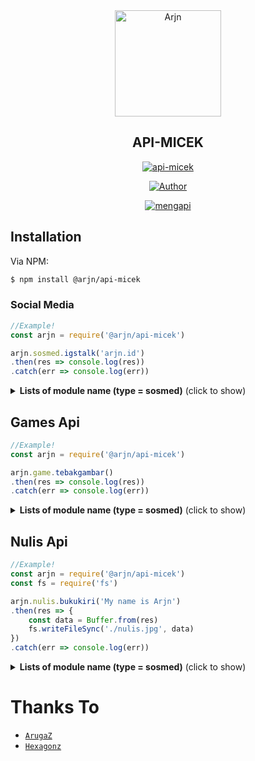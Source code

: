<div align="center">
<img src="https://avatars1.githubusercontent.com/u/63069639?v=4" alt="Arjn" width="170" />

## API-MICEK

</div>

<p align="center">
<a href="##"><img title="api-micek" src="https://img.shields.io/static/v1?label=package&message=api-micek&color=red"></a>
</p>
<p align="center">
  <a href="https://github.com/plengeh69"><img title="Author" src="https://img.shields.io/badge/Author-Arjn-red.svg?style=for-the-badge&logo=github" /></a>
</p>
<p align="center">
<a href="#"><img title="mengapi" src="https://img.shields.io/static/v1?label=FREE&message=api-micek&color=pink"></a>
</p>

## Installation

Via NPM:
```bash
$ npm install @arjn/api-micek
```

### Social Media

```js
//Example!
const arjn = require('@arjn/api-micek')

arjn.sosmed.igstalk('arjn.id')
.then(res => console.log(res))
.catch(err => console.log(err))
```

<details>
  <summary><b>Lists of module name (type = sosmed)</b> (click to show)</summary>

| module name | params | thing | response | description |
| :--- | :---------- | :--- | :--- | :--- |
| ytsearch | query | youtube title | json | Youtube Search |
| ytplay | query | youtube title | json | Get YouTube Audio |
| ytmp3 | url | youtube url | json | Get Youtube Audio |
| ytmp4 | url | youtube url | json | Youtube Video |
| igdl | url | instagram url | json | Instagram Post |
| igstalk | username | instagram username | json | Instagram Profile |
| igstory | username | instagram username | json | Instagram Story |
| tiktok | url | tiktok url | json | tiktok downloader No Wm |
| twtdl | url | twitter url | json | Twitter downloader |
| mediafire | url | mediafire url | json | Mediafire downloader |
| xnxxsearch | query | xnxx title | json | xnxx Search |
| xnxxdl | url | xnxx url | json | Get xnxx Video |

</details>

## Games Api

```js
//Example!
const arjn = require('@arjn/api-micek')

arjn.game.tebakgambar()
.then(res => console.log(res))
.catch(err => console.log(err))
```

<details>
  <summary><b>Lists of module name (type = sosmed)</b> (click to show)</summary>

| module name | params | thing | response | description |
| :--- | :---------- | :--- | :--- | :--- |
| tebakgambar | - | - | json | Game tebakgambar |
| susunkata | - | - | json | Game susunkata |
| caklontong | - | - | json | Game caklontong |
| family100 | - | - | json | Game family100 |

</details>

## Nulis Api

```js
//Example!
const arjn = require('@arjn/api-micek')
const fs = require('fs')

arjn.nulis.bukukiri('My name is Arjn')
.then(res => {
    const data = Buffer.from(res)
    fs.writeFileSync('./nulis.jpg', data)
})
.catch(err => console.log(err))
```

<details>
  <summary><b>Lists of module name (type = sosmed)</b> (click to show)</summary>

| module name | params | thing | response | description |
| :--- | :---------- | :--- | :--- | :--- |
| bukukiri | text | your text | buffer | nulis buku kiri |
| bukukanan | text | your text | buffer | nulis buku kanan |
| foliokiri | text | your text | buffer | nulis folio kiri |
| foliokanan | text | your text | buffer | nulis folio kanan |

</details>


  # Thanks To
* [`ArugaZ`](https://github.com/ArugaZ)
* [`Hexagonz`](https://github.com/Hexagonz)
